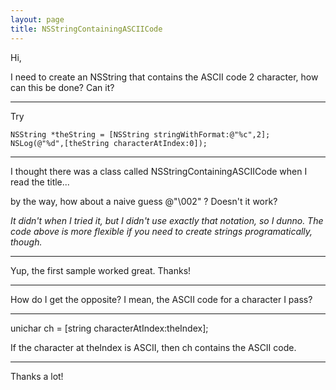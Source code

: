 ```yaml
---
layout: page
title: NSStringContainingASCIICode
---
```




Hi,

I need to create an NSString that contains the ASCII code 2 character, how can this be done? Can it?

----

Try

    
    NSString *theString = [NSString stringWithFormat:@"%c",2];
    NSLog(@"%d",[theString characterAtIndex:0]);


----

I thought there was a class called NSStringContainingASCIICode when I read the title...

by the way,  how about a naive guess @"\002" ? Doesn't it work?

*It didn't when I tried it, but I didn't use exactly that notation, so I dunno. The code above is more flexible if you need to create strings programatically, though.*

----

Yup, the first sample worked great. Thanks!

----

How do I get the opposite? I mean, the ASCII code for a character I pass?

----
    
unichar ch = [string characterAtIndex:theIndex];

If the character at     theIndex is ASCII, then ch contains the ASCII code.

----

Thanks a lot!

